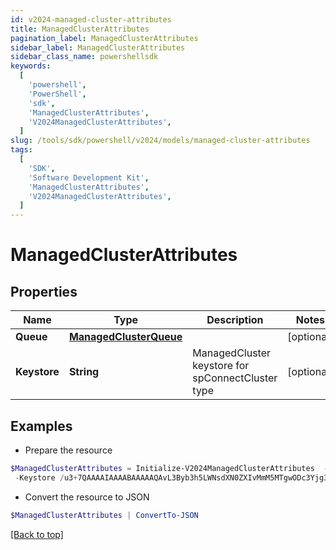 ```yaml
---
id: v2024-managed-cluster-attributes
title: ManagedClusterAttributes
pagination_label: ManagedClusterAttributes
sidebar_label: ManagedClusterAttributes
sidebar_class_name: powershellsdk
keywords:
  [
    'powershell',
    'PowerShell',
    'sdk',
    'ManagedClusterAttributes',
    'V2024ManagedClusterAttributes',
  ]
slug: /tools/sdk/powershell/v2024/models/managed-cluster-attributes
tags:
  [
    'SDK',
    'Software Development Kit',
    'ManagedClusterAttributes',
    'V2024ManagedClusterAttributes',
  ]
---
```


# ManagedClusterAttributes

## Properties

| Name | Type | Description | Notes |
| --- | --- | --- | --- |
| **Queue** | [**ManagedClusterQueue**](managed-cluster-queue) |  | [optional] |
| **Keystore** | **String** | ManagedCluster keystore for spConnectCluster type | [optional] |

## Examples

- Prepare the resource

```powershell
$ManagedClusterAttributes = Initialize-V2024ManagedClusterAttributes  -Queue null `
 -Keystore /u3+7QAAAAIAAAABAAAAAQAvL3Byb3h5LWNsdXN0ZXIvMmM5MTgwODc3Yjg3MW
```

- Convert the resource to JSON

```powershell
$ManagedClusterAttributes | ConvertTo-JSON
```

[[Back to top]](#)
